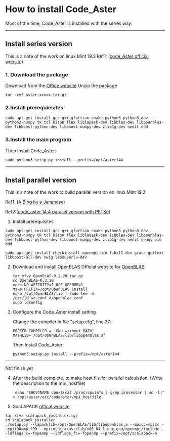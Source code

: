 # How to install Code_Aster

Most of the time, Code_Aster is installed with the series way. 

---

## Install series version
This is a note of the work on linux Mint 19.3
Ref1: ([code_Aster official website](https://www.code-aster.org/spip.php?article272))
### 1. Download the package
Download from the [Office website](https://code-aster.org/V2/spip.php?article272)
Unzip the package 
```
tar -xvf aster-xxxxx.tar.gz
```

### 2.Install prerequiesites

``` shell
sudo apt-get install gcc g++ gfortran cmake python3 python3-dev python3-numpy tk tcl bison flex liblapack-dev libblas-dev libopenblas-dev libboost-python-dev libboost-numpy-dev zlib1g-dev nedit ddd
```

### 3.Install the main program
   Then Install Code_Aster:	
   ``` shell
   sudo python3 setup.py install --prefix=/opt/aster144
   ```



---

## Install parallel version
This is a note of the work to build parallel version on linux Mint 19.3

Ref1: ([A Blog by a Jananese](https://hitoricae.com/2020/05/16/installation-code_aster14-4-to-xubuntu20-04/))

Ref2:([code_aster 14.4 parallel version with PETSc](https://hitoricae.com/2019/11/10/code_aster-14-4-with-petsc/))



1. Install prerequisites
``` shell
sudo apt-get install gcc g++ gfortran cmake python3 python3-dev python3-numpy tk tcl bison flex liblapack-dev libblas-dev libopenblas-dev libboost-python-dev libboost-numpy-dev zlib1g-dev nedit geany vim ddd

sudo apt-get install checkinstall openmpi-bin libx11-dev grace gettext libboost-all-dev swig libsuperlu-dev
```

2. Download and install OpenBLAS 
   Official website for [OpenBLAS](https://www.openblas.net/)
   
   ```shell
   tar xfvz OpenBLAS-0.2.20.tar.gz
   cd OpenBLAS-0.2.20
   make NO_AFFINITY=1 USE_OPENMP=1
   make PREFIX=/opt/OpenBLAS install
   echo /opt/OpenBLAS/lib | sudo tee -a /etc/ld.so.conf.d/openblas.conf
   sudo ldconfig
   ```
   
3. Configure the Code_Aster install setting
   
   Change the compiler in file "setup.cfg", line 37:
   
   ```
   PREFER_COMPILER = 'GNU_without_MATH'
   MATHLIB='/opt/OpenBLAS/lib/libopenblas.a'
   ```
   Then Install Code_Aster:	
   
   ``` 
   python3 setup.py install --prefix=/opt/aster144
   ```
--- 
Not finish yet



4. After the build complete, to make host file for parallel calculation. (Write the description to the mpi_hostfile)
   
   ```
    echo "$HOSTNAME cpu=$(cat /proc/cpuinfo | grep processor | wc -l)" > /opt/aster/etc/codeaster/mpi_hostfile
    ```
5.  ScaLAPACK  [offical website](http://www.netlib.org/scalapack/)

   ```
   tar xfvz scalapack_installer.tgz
   cd scalapack_installer
   ./setup.py --lapacklib=/opt/OpenBLAS/lib/libopenblas.a --mpicc=mpicc --mpif90=mpif90 --mpiincdir=/usr/lib/x86_64-linux-gnu/openmpi/include --ldflags_c=-fopenmp --ldflags_fc=-fopenmp --prefix=/opt/scalapack-n

   ```

